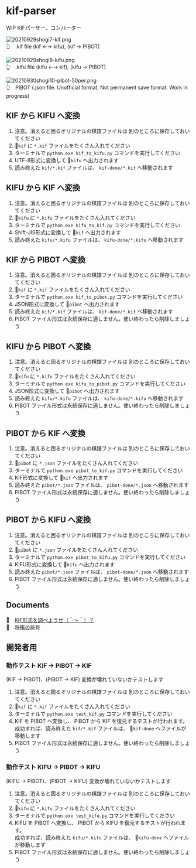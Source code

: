 # kif-parser

WIP KIFパーサー、コンバーター  

![20210929shogi7-kif.png](docs/img/20210929shogi7-kif-50per.png)  
👆　.kif file (kif ←→ kifu), (kif → PIBOT)  

![20210929shogi8-kifu.png](docs/img/20210929shogi8-kifu-50per.png)  
👆　.kifu file (kifu ←→ kif), (kifu → PIBOT)  

![20210930shogi10-pibot-50per.png](docs/img/20210930shogi10-pibot-50per.png)  
👆　PIBOT (.json file. Unofficial format, Not permanent save format. Work in progress)  

## KIF から KIFU へ変換

1. 注意。消えると困るオリジナルの棋譜ファイルは 別のところに保存しておいてください
2. 📂`kif` に `*.kif` ファイルをたくさん入れてください
3. ターミナルで `python.exe kif_to_kifu.py` コマンドを実行してください
4. UTF-8形式に変換して 📂`kifu` へ出力されます
5. 読み終えた `kif/*.kif` ファイルは、 `kif-done/*.kif` へ移動されます

## KIFU から KIF へ変換

1. 注意。消えると困るオリジナルの棋譜ファイルは 別のところに保存しておいてください
2. 📂`kifu` に `*.kifu` ファイルをたくさん入れてください
3. ターミナルで `python.exe kifu_to_kif.py` コマンドを実行してください
4. Shift-JIS形式に変換して 📂`kif` へ出力されます
5. 読み終えた `kifu/*.kifu` ファイルは、 `kifu-done/*.kifu` へ移動されます

## KIF から PIBOT へ変換

1. 注意。消えると困るオリジナルの棋譜ファイルは 別のところに保存しておいてください
2. 📂`kif` に `*.kif` ファイルをたくさん入れてください
3. ターミナルで `python.exe kif_to_pibot.py` コマンドを実行してください
4. JSON形式に変換して 📂`pibot` へ出力されます
5. 読み終えた `kif/*.kif` ファイルは、 `kif-done/*.kif` へ移動されます
6. PIBOT ファイル形式は永続保存に適しません。使い終わったら削除しましょう

## KIFU から PIBOT へ変換

1. 注意。消えると困るオリジナルの棋譜ファイルは 別のところに保存しておいてください
2. 📂`kifu` に `*.kifu` ファイルをたくさん入れてください
3. ターミナルで `python.exe kifu_to_pibot.py` コマンドを実行してください
4. JSON形式に変換して 📂`pibot` へ出力されます
5. 読み終えた `kifu/*.kifu` ファイルは、 `kifu-done/*.kifu` へ移動されます
6. PIBOT ファイル形式は永続保存に適しません。使い終わったら削除しましょう

## PIBOT から KIF へ変換

1. 注意。消えると困るオリジナルの棋譜ファイルは 別のところに保存しておいてください
2. 📂`pibot` に `*.json` ファイルをたくさん入れてください
3. ターミナルで `python.exe pibot_to_kif.py` コマンドを実行してください
4. KIF形式に変換して 📂`kif` へ出力されます
5. 読み終えた `pibot/*.json` ファイルは、 `pibot-done/*.json` へ移動されます
6. PIBOT ファイル形式は永続保存に適しません。使い終わったら削除しましょう

## PIBOT から KIFU へ変換

1. 注意。消えると困るオリジナルの棋譜ファイルは 別のところに保存しておいてください
2. 📂`pibot` に `*.json` ファイルをたくさん入れてください
3. ターミナルで `python.exe pibot_to_kifu.py` コマンドを実行してください
4. KIFU形式に変換して 📂`kifu` へ出力されます
5. 読み終えた `pibot/*.json` ファイルは、 `pibot-done/*.json` へ移動されます
6. PIBOT ファイル形式は永続保存に適しません。使い終わったら削除しましょう

## Documents

📖　[KIF形式を調べようぜ（＾～＾）？](https://crieit.net/drafts/6150ffc21e0de)  
📖　[将棋の符号](https://crieit.net/drafts/615192ae93d14)  

## 開発者用

### 動作テスト KIF -> PIBOT -> KIF

(KIF -> PIBOT)、(PIBOT -> KIF) 変換が壊れていないかテストします  

1. 注意。消えると困るオリジナルの棋譜ファイルは 別のところに保存しておいてください
2. 📂`kif` に `*.kif` ファイルをたくさん入れてください
3. ターミナルで `python.exe test_kif.py` コマンドを実行してください
4. KIF を PIBOT へ変換し、 PIBOT から KIF を復元するテストが行われます。  
   成功すれば、読み終えた `kif/*.kif` ファイルは、 📂`kif-done` へファイルが移動します
5. PIBOT ファイル形式は永続保存に適しません。使い終わったら削除しましょう

### 動作テスト KIFU -> PIBOT -> KIFU

(KIFU -> PIBOT)、(PIBOT -> KIFU) 変換が壊れていないかテストします  

1. 注意。消えると困るオリジナルの棋譜ファイルは 別のところに保存しておいてください
2. 📂`kifu` に `*.kifu` ファイルをたくさん入れてください
3. ターミナルで `python.exe test_kifu.py` コマンドを実行してください
4. KIFU を PIBOT へ変換し、 PIBOT から KIFU を復元するテストが行われます。  
   成功すれば、読み終えた `kifu/*.kifu` ファイルは、 📂`kifu-done` へファイルが移動します
5. PIBOT ファイル形式は永続保存に適しません。使い終わったら削除しましょう
